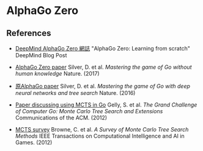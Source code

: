 # AlphaGo Zero
## References
* [DeepMind AlphaGo Zero 網誌](https://deepmind.com/blog/alphago-zero-learning-scratch/)
"AlphaGo Zero: Learning from scratch"
DeepMind Blog Post

* [AlphaGo Zero paper](https://www.nature.com/articles/nature24270.epdf?author_access_token=VJXbVjaSHxFoctQQ4p2k4tRgN0jAjWel9jnR3ZoTv0PVW4gB86EEpGqTRDtpIz-2rmo8-KG06gqVobU5NSCFeHILHcVFUeMsbvwS-lxjqQGg98faovwjxeTUgZAUMnRQ) 
Silver, D. et al. *Mastering the game of Go without
human knowledge* Nature. (2017)
* [原AlphaGo paper](https://storage.googleapis.com/deepmind-media/alphago/AlphaGoNaturePaper.pdf)
Silver, D. et al. *Mastering the game of Go with deep neural networks and tree
search* Nature. (2016)
* [Paper discussing using MCTS in Go](http://www0.cs.ucl.ac.uk/staff/d.silver/web/Publications_files/grand-challenge.pdf)
Gelly, S. et al. *The Grand Challenge of Computer Go:
Monte Carlo Tree Search and Extensions* Communications of the ACM. (2012)
* [MCTS survey](https://www.researchgate.net/publication/235985858_A_Survey_of_Monte_Carlo_Tree_Search_Methods)
Browne, C. et al. *A Survey of Monte Carlo Tree Search Methods* IEEE Transactions on Computational Intelligence and AI in Games. (2012)
